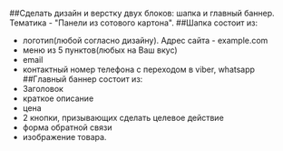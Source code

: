 ##Сделать дизайн и верстку двух блоков: шапка и главный баннер. Тематика - "Панели из сотового картона".
##Шапка состоит из:
- логотип(любой согласно дизайну). Адрес сайта - example.com
- меню из 5 пунктов(любых на Ваш вкус)
- email
- контактный номер телефона с переходом в viber, whatsapp
##Главный баннер состоит из:
- Заголовок
- краткое описание
- цена
- 2 кнопки, призывающих сделать целевое действие
- форма обратной связи
- изображение товара.